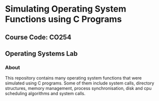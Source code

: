 # Simulating Operating System Functions using C Programs
## Course Code: CO254
## Operating Systems Lab

### About

This repository contains many operating system functions that were simulated using C programs. Some of them include system calls,
directory structures, memory management, process synchronisation, disk and cpu scheduling algorithms and system calls.
